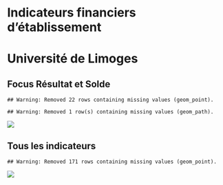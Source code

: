 Indicateurs financiers d’établissement
================

# Université de Limoges

## Focus Résultat et Solde

    ## Warning: Removed 22 rows containing missing values (geom_point).

    ## Warning: Removed 1 row(s) containing missing values (geom_path).

![](université_de_limoges_files/figure-gfm/etab.focus-1.png)<!-- -->

## Tous les indicateurs

    ## Warning: Removed 171 rows containing missing values (geom_point).

![](université_de_limoges_files/figure-gfm/etab-1.png)<!-- -->
